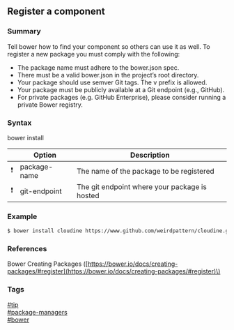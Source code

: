## Register a component

### Summary
Tell bower how to find your component so others can use it as well.
To register a new package you must comply with the following:
- The package name must adhere to the bower.json spec.
- There must be a valid bower.json in the project’s root directory.
- Your package should use semver Git tags. The v prefix is allowed.
- Your package must be publicly available at a Git endpoint (e.g., GitHub).
- For private packages (e.g. GitHub Enterprise), please consider running a private Bower registry.

### Syntax
bower install <package-name> <git-endpoint>

|               | Option       | Description                                   |
| :-----------: | ------------ | --------------------------------------------- |
| :exclamation: | package-name | The name of the package to be registered      |
| :exclamation: | git-endpoint | The git endpoint where your package is hosted |   

### Example
```bash
$ bower install cloudine https://www.github.com/weirdpattern/cloudine.git    
```

### References
Bower Creating Packages \([https://bower.io/docs/creating-packages/#register](https://bower.io/docs/creating-packages/#register)\)

### Tags
[#tip](../../tips.md)  
[#package-managers](../package-managers.md)  
[#bower](bower.md)